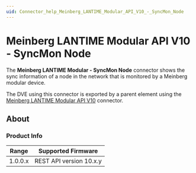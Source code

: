 ```yaml
---
uid: Connector_help_Meinberg_LANTIME_Modular_API_V10_-_SyncMon_Node
---
```


# Meinberg LANTIME Modular API V10 - SyncMon Node

The **Meinberg LANTIME Modular - SyncMon Node** connector shows the sync information of a node in the network that is monitored by a Meinberg modular device.

The DVE using this connector is exported by a parent element using the [Meinberg LANTIME Modular API V10](xref:Connector_help_Meinberg_LANTIME_Modular_API_V10) connector.

## About

### Product Info

| **Range** | **Supported Firmware**  |
|-----------|-------------------------|
| 1.0.0.x   | REST API version 10.x.y |
